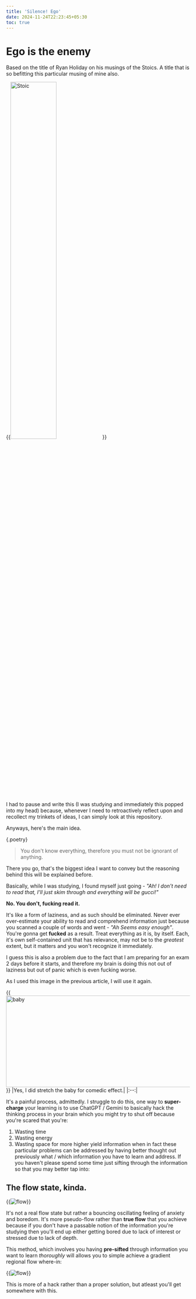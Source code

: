 ```yaml
---
title: 'Silence! Ego'
date: 2024-11-24T22:23:45+05:30
toc: true
---
```


# Ego is the enemy

Based on the title of Ryan Holiday on his musings of the Stoics. A title that is so befitting this particular musing of mine also. 

{{<img src="/posts/image-13.png" alt="Stoic" class="center" width="50%" height="50%">}}

I had to pause and write this (I was studying and immediately this popped into my head) because, whenever I need to retroactively reflect upon and recollect my trinkets of ideas, I can simply look at this repository. 

Anyways, here's the main idea.

{.poetry}
> You don't know everything, therefore you must not be ignorant of anything.

There you go, that's the biggest idea I want to convey but the reasoning behind this will be explained before.

Basically, while I was studying, I found myself just going - *"Ah! I don't need to read that, I'll just skim through and everything will be gucci!"*

**No. You don't, fucking read it.**

It's like a form of laziness, and as such should be eliminated. Never ever over-estimate your ability to read and comprehend information just because you scanned a couple of words and went - *"Ah Seems easy enough"*. You're gonna get **fucked** as a result. Treat everything as it is, by itself. Each, it's own self-contained unit that has relevance, may not be to the *greatest* extent, but it matters and you won't recognize it immediately.

I guess this is also a problem due to the fact that I am preparing for an exam 2 days before it starts, and therefore my brain is doing this not out of laziness but out of panic which is even fucking worse.

As I used this image in the previous article, I will use it again.

{{<img src="/posts/image-12.png" alt="baby" class="center" width="800" height="250">}}
|Yes, I did stretch the baby for comedic effect.|
|:--:|

It's a painful process, admittedly. I struggle to do this, one way to **super-charge** your learning is to use ChatGPT / Gemini to basically hack the thinking process in your brain which you might try to shut off because you're scared that you're:
1. Wasting time
2. Wasting energy
3. Wasting space for more higher yield information
when in fact these particular problems can be addressed by having better thought out previously what / which information you have to learn and address. If you haven't please spend some time just sifting through the information so that you may better tap into:

## The flow state, kinda.
{{<img src="/posts/image-14.png" alt="flow" class="center">}}

It's not a real flow state but rather a bouncing oscillating feeling of anxiety and boredom. It's more pseudo-flow rather than **true flow** that you achieve because if you don't have a passable notion of the information you're studying then you'll end up either getting bored due to lack of interest or stressed due to lack of depth.

This method, which involves you having **pre-sifted** through information you want to learn *thoroughly* will allows you to simple achieve a gradient regional flow where-in:

{{<img src="/posts/image-15.png" alt="flow" class="center">}}

This is more of a hack rather than a proper solution, but atleast you'll get somewhere with this.
